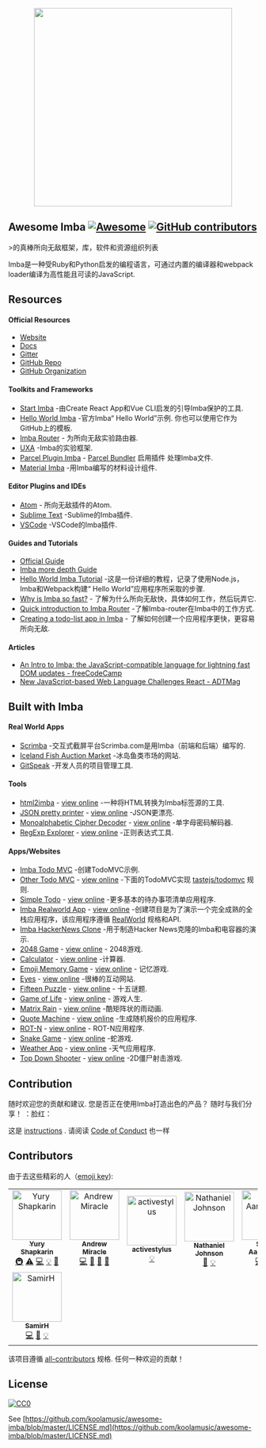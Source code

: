 <div class="github-widget" data-repo="koolamusic/awesome-imba"></div>
<script async src="https://pagead2.googlesyndication.com/pagead/js/adsbygoogle.js"></script><ins class="adsbygoogle" style="display:block" data-ad-client="ca-pub-6890694312814945" data-ad-slot="5473692530" data-ad-format="auto"  data-full-width-responsive="true"></ins><script>(adsbygoogle = window.adsbygoogle || []).push({});</script>
<p align="center">
	<a href="http://imba.io" align="center" target="_blank">
		<img width="400" src="https://raw.githubusercontent.com/koolamusic/awesome-imba/master/./logo/imba-awesome-logo.min.svg?sanitize=true">
	</a>
</p>


## Awesome Imba [![Awesome](https://cdn.rawgit.com/sindresorhus/awesome/d7305f38d29fed78fa85652e3a63e154dd8e8829/media/badge.svg)](https://github.com/sindresorhus/awesome) [![GitHub contributors](https://img.shields.io/github/contributors/koolamusic/awesome-imba)](#contributors)

&gt;的真棒所向无敌框架，库，软件和资源组织列表

Imba是一种受Ruby和Python启发的编程语言，可通过内置的编译器和webpack loader编译为高性能且可读的JavaScript.





## Resources

#### Official Resources

- [Website](https://imba.io)
- [Docs](https://imba.io/docs)
- [Gitter](https://gitter.im/somebee/imba)
- [GitHub Repo](https://github.com/imba/imba)
- [GitHub Organization](https://github.com/imba)


#### Toolkits and Frameworks

- [Start Imba](https://github.com/athif23/start-imba) -由Create React App和Vue CLI启发的引导Imba保护的工具.
- [Hello World Imba](https://github.com/imba/hello-world-imba)  -官方Imba“ Hello World”示例.  你也可以使用它作为GitHub上的模板.
- [Imba Router](https://github.com/somebee/imba-router) - 为所向无敌实验路由器.
- [UXA](https://github.com/somebee/uxa) -Imba的实验框架.
- [Parcel Plugin Imba](https://github.com/imba/parcel-plugin-imba) - [Parcel Bundler](https://parceljs.org/) 启用插件 
处理Imba文件.
- [Material Imba](https://github.com/nathanjohnson320/material-imba) -用Imba编写的材料设计组件.


#### Editor Plugins and IDEs

- [Atom](http://github.com/somebee/language-imba) - 所向无敌插件的Atom.
- [Sublime Text](http://github.com/somebee/sublime-imba) -Sublime的Imba插件.
- [VSCode](http://github.com/somebee/vscode-imba) -VSCode的Imba插件.


#### Guides and Tutorials

- [Official Guide](https://imba.io/guides)
- [Imba more depth Guide](https://imba.github.io/imba-guide/)
- [Hello World Imba Tutorial](https://github.com/jiggneshhgohel/hello-world-imba-tutorial) -这是一份详细的教程，记录了使用Node.js，Imba和Webpack构建“ Hello World”应用程序所采取的步骤.
- [Why is Imba so fast?](https://scrimba.com/p/pJkZsB/c6B9rAM) - 了解为什么所向无敌快，具体如何工作，然后玩弄它.
- [Quick introduction to Imba Router](https://scrimba.com/playlist/pMvYcg) -了解Imba-router在Imba中的工作方式.
- [Creating a todo-list app in Imba](https://scrimba.com/p/pDzDSZ/cRvRMSB) - 了解如何创建一个应用程序更快，更容易所向无敌.


#### Articles

- [An Intro to Imba: the JavaScript-compatible language for lightning fast DOM updates - freeCodeCamp](https://medium.freecodecamp.org/introduction-to-imba-the-alternative-to-javascript-e2aa1e3d1769)
- [New JavaScript-based Web Language Challenges React - ADTMag](https://adtmag.com/articles/2016/01/14/imba-web-language.aspx)


## Built with Imba

#### Real World Apps

- [Scrimba](http://scrimba.com) -交互式截屏平台Scrimba.com是用Imba（前端和后端）编写的.
- [Iceland Fish Auction Market](https://rsf.is) -冰岛鱼类市场的网站.
- [GitSpeak](https://gitspeak.com) -开发人员的项目管理工具.


#### Tools

- [html2imba](https://github.com/konsumer/html2imba) - [view online](http://konsumer.js.org/html2imba/) -一种将HTML转换为Imba标签源的工具.
- [JSON pretty printer](https://github.com/taw/imba-json-beautifier) - [view online](https://taw.github.io/imba-json-beautifier) -JSON更漂亮.
- [Monoalphabetic Cipher Decoder](https://github.com/taw/imba-monoalphabetic) - [view online](https://taw.github.io/imba-monoalphabetic) -单字母密码解码器.
- [RegExp Explorer](https://github.com/taw/imba-regexp-explorer) - [view online](https://taw.github.io/imba-regexp-explorer) -正则表达式工具.


#### Apps/Websites

- [Imba Todo MVC](https://github.com/somebee/todomvc-imba) -创建TodoMVC示例.
- [Other Todo MVC](https://github.com/shapkarin/imba-todo) - [view online](https://shapkarin.github.io/imba-todo/) -下面的TodoMVC实现 [tastejs/todomvc](https://github.com/tastejs/todomvc) 规则.
- [Simple Todo](https://github.com/taw/imba-todo-list) - [view online](https://taw.github.io/imba-todo-list) -更多基本的待办事项清单应用程序.
- [Imba Realworld App](https://github.com/cartonalexandre/imba-realworld-example-app) - [view online](https://imba-realworld-example-app.netlify.com/) -创建项目是为了演示一个完全成熟的全栈应用程序，该应用程序遵循 [RealWorld](https://github.com/gothinkster/realworld) 规格和API.
- [Imba HackerNews Clone](https://github.com/SamirHodzic/imba-capacitor-hn) -用于制造Hacker News克隆的Imba和电容器的演示.
- [2048 Game](https://github.com/taw/imba-2048) - [view online](https://taw.github.io/imba-2048) -  2048游戏.
- [Calculator](https://github.com/taw/imba-calculator) - [view online](https://taw.github.io/imba-calculator)  -计算器.
- [Emoji Memory Game](https://github.com/taw/imba-emoji-memory) - [view online](https://taw.github.io/imba-emoji-memory) - 记忆游戏.
- [Eyes](https://github.com/taw/imba-eyes) - [view online](https://taw.github.io/imba-eyes) -很棒的互动网站.
- [Fifteen Puzzle](https://github.com/taw/imba-fifteen) - [view online](https://taw.github.io/imba-fifteen) - 十五谜题.
- [Game of Life](https://github.com/taw/imba-game-of-life) - [view online](https://taw.github.io/imba-game-of-life) - 游戏人生.
- [Matrix Rain](https://github.com/taw/imba-matrix-rain) - [view online](https://taw.github.io/imba-matrix-rain) -酷矩阵状的雨动画.
- [Quote Machine](https://github.com/taw/imba-quote-machine) - [view online](https://taw.github.io/imba-quote-machine) -生成随机报价的应用程序.
- [ROT-N](https://github.com/taw/imba-rotn) - [view online](https://taw.github.io/imba-rotn) -  ROT-N应用程序.
- [Snake Game](https://github.com/taw/imba-snake) - [view online](https://taw.github.io/imba-snake) -蛇游戏.
- [Weather App](https://github.com/taw/imba-weather) - [view online](https://taw.github.io/imba-weather) -天气应用程序.
- [Top Down Shooter](https://github.com/CassianoSF/imba-top-down-shooter) - [view online](https://cassianosf.github.io/imba-top-down-shooter/dist/index.html) -2D僵尸射击游戏.


## Contribution
 随时欢迎您的贡献和建议.  您是否正在使用Imba打造出色的产品？  随时与我们分享！  ：脸红：

这是 [instructions](https://github.com/koolamusic/awesome-imba/blob/master/./CONTRIBUTING.md) .  请阅读 [Code of Conduct](https://github.com/koolamusic/awesome-imba/blob/master/.github/CODE_OF_CONDUCT.md) 也一样


## Contributors

由于去这些精彩的人（[emoji key](https://allcontributors.org/docs/en/emoji-key)):

<!-- ALL-CONTRIBUTORS-LIST:START - Do not remove or modify this section -->
<!-- prettier-ignore -->
<table>
  <tr>
    <td align="center"><a href="http://shapkarin.me"><img src="https://avatars1.githubusercontent.com/u/1463086?v=4" width="100px;" alt="Yury Shapkarin"/><br /><sub><b>Yury Shapkarin</b></sub></a><br /><a href="#infra-shapkarin" title="Infrastructure (Hosting, Build-Tools, etc)">🚇</a> <a href="https://raw.githubusercontent.com/koolamusic/awesome-imba/commits?author=shapkarin" title="Tests">⚠️</a> <a href="https://raw.githubusercontent.com/koolamusic/awesome-imba/commits?author=shapkarin" title="Code">💻</a> <a href="#example-shapkarin" title="Examples">💡</a> <a href="https://raw.githubusercontent.com/koolamusic/awesome-imba/commits?author=shapkarin" title="Documentation">📖</a></td>
    <td align="center"><a href="http://bit.ly/2EnR6Gf"><img src="https://avatars3.githubusercontent.com/u/8960757?v=4" width="100px;" alt="Andrew Miracle"/><br /><sub><b>Andrew Miracle</b></sub></a><br /><a href="https://raw.githubusercontent.com/koolamusic/awesome-imba/commits?author=koolamusic" title="Code">💻</a> <a href="https://raw.githubusercontent.com/koolamusic/awesome-imba/commits?author=koolamusic" title="Documentation">📖</a> <a href="#review-koolamusic" title="Reviewed Pull Requests">👀</a> <a href="#tool-koolamusic" title="Tools">🔧</a></td>
    <td align="center"><a href="https://raw.githubusercontent.com/activestylus"><img src="https://avatars0.githubusercontent.com/u/285?v=4" width="100px;" alt="activestylus"/><br /><sub><b>activestylus</b></sub></a><br /><a href="#example-activestylus" title="Examples">💡</a></td>
    <td align="center"><a href="https://b1001.herokuapp.com/"><img src="https://avatars3.githubusercontent.com/u/1680341?v=4" width="100px;" alt="Nathaniel Johnson"/><br /><sub><b>Nathaniel Johnson</b></sub></a><br /><a href="https://raw.githubusercontent.com/koolamusic/awesome-imba/commits?author=nathanjohnson320" title="Documentation">📖</a> <a href="#example-nathanjohnson320" title="Examples">💡</a></td>
    <td align="center"><a href="http://imba.io"><img src="https://avatars2.githubusercontent.com/u/8467?v=4" width="100px;" alt="Sindre Aarsaether"/><br /><sub><b>Sindre Aarsaether</b></sub></a><br /><a href="https://raw.githubusercontent.com/koolamusic/awesome-imba/commits?author=somebee" title="Code">💻</a> <a href="https://raw.githubusercontent.com/koolamusic/awesome-imba/commits?author=somebee" title="Documentation">📖</a> <a href="#example-somebee" title="Examples">💡</a></td>
    <td align="center"><a href="https://keybase.io/konsumer"><img src="https://avatars1.githubusercontent.com/u/83857?v=4" width="100px;" alt="David Konsumer"/><br /><sub><b>David Konsumer</b></sub></a><br /><a href="https://raw.githubusercontent.com/koolamusic/awesome-imba/commits?author=konsumer" title="Code">💻</a> <a href="https://raw.githubusercontent.com/koolamusic/awesome-imba/commits?author=konsumer" title="Documentation">📖</a> <a href="#example-konsumer" title="Examples">💡</a></td>
    <td align="center"><a href="https://raw.githubusercontent.com/athif23"><img src="https://avatars3.githubusercontent.com/u/15215827?v=4" width="100px;" alt="At Indo"/><br /><sub><b>At Indo</b></sub></a><br /><a href="https://raw.githubusercontent.com/koolamusic/awesome-imba/commits?author=athif23" title="Code">💻</a> <a href="https://raw.githubusercontent.com/koolamusic/awesome-imba/commits?author=athif23" title="Documentation">📖</a> <a href="#design-athif23" title="Design">🎨</a></td>
  </tr>
  <tr>
    <td align="center"><a href="https://raw.githubusercontent.com/SamirHodzic"><img src="https://avatars0.githubusercontent.com/u/10077663?v=4" width="100px;" alt="SamirH"/><br /><sub><b>SamirH</b></sub></a><br /><a href="https://raw.githubusercontent.com/koolamusic/awesome-imba/commits?author=SamirHodzic" title="Code">💻</a> <a href="https://raw.githubusercontent.com/koolamusic/awesome-imba/commits?author=SamirHodzic" title="Documentation">📖</a> <a href="#example-SamirHodzic" title="Examples">💡</a></td>
  </tr>
</table>

<!-- ALL-CONTRIBUTORS-LIST:END -->

该项目遵循 [all-contributors](https://github.com/all-contributors/all-contributors)  规格.  任何一种欢迎的贡献！


## License
[![CC0](http://mirrors.creativecommons.org/presskit/buttons/88x31/svg/cc-zero.svg)](http://creativecommons.org/publicdomain/zero/1.0/)

See [https://github.com/koolamusic/awesome-imba/blob/master/LICENSE.md](https://github.com/koolamusic/awesome-imba/blob/master/LICENSE.md)
